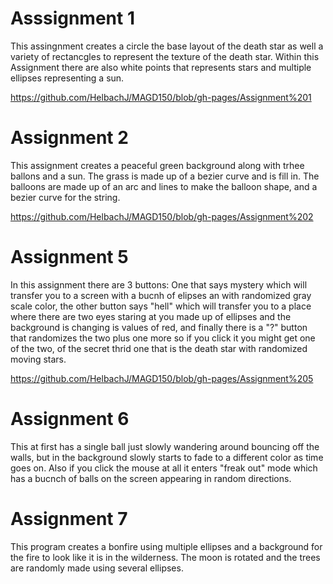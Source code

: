 # Asssignment 1
This assingnment creates a circle the base layout of the death star as 
well a variety of rectancgles to represent the texture of the death star.  Within this 
Assignment there are also white points that represents stars and multiple ellipses representing a sun.

https://github.com/HelbachJ/MAGD150/blob/gh-pages/Assignment%201

# Assignment 2
This assignment creates a peaceful green background along with trhee ballons and a sun.  The grass is made up of a bezier curve and is fill in.  The balloons are made up of an arc and lines to make the balloon shape, and a bezier curve for the string.

https://github.com/HelbachJ/MAGD150/blob/gh-pages/Assignment%202

# Assignment 5
In this assignment there are 3 buttons: One that says mystery which will transfer you to a screen with a bucnh of elipses 
an with randomized gray scale color, the other button says "hell" which will transfer you to a place where there
are two eyes staring at you made up of ellipses and the background is changing is values of red, and finally there
is a "?" button that randomizes the two plus one more so if you click it you might get one of the two,
of the secret thrid one that is the death star with randomized moving stars.

https://github.com/HelbachJ/MAGD150/blob/gh-pages/Assignment%205

# Assignment 6
This at first has a single ball just slowly wandering around bouncing off the walls, but in the background
slowly starts to fade to a different color as time goes on.  Also if you click the mouse at all it enters "freak out" 
mode which has a bucnch of balls on the screen appearing in random directions.

# Assignment 7
This program creates a bonfire using multiple ellipses and a background for the fire to look like it is in the wilderness.
The moon is rotated and the trees are randomly made using several ellipses.

